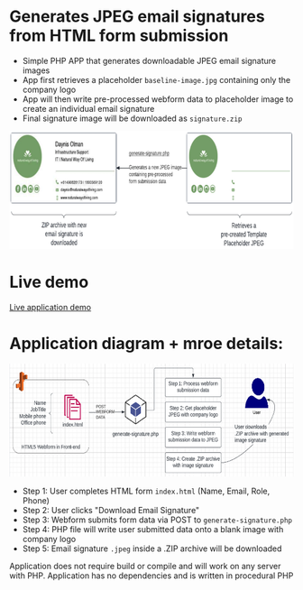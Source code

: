 # Generates JPEG email signatures from HTML form submission
- Simple PHP APP that generates downloadable JPEG email signature images 
- App first retrieves a placeholder `baseline-image.jpg` containing only the company logo
- App will then write pre-processed webform data to placeholder image to create an individual email signature
- Final signature image will be downloaded as `signature.zip` 

<img src="images/application-diagram-2.png?raw=true" width="756" height="209">

# Live demo
[Live application demo](https://emailsignature.naturalwayofliving.com/)

# Application diagram + mroe details:
<img src="images/application-diagram.png?raw=true" width="650" height="200">

- Step 1: User completes HTML form `index.html` (Name, Email, Role, Phone)
- Step 2: User clicks "Download Email Signature"
- Step 3: Webform submits form data via POST to `generate-signature.php`
- Step 4: PHP file will write user submitted data onto a blank image with company logo
- Step 5: Email signature `.jpeg` inside a .ZIP archive will be downloaded

Application does not require build or compile and will work on any server with PHP. Application has no dependencies and is written in procedural PHP
